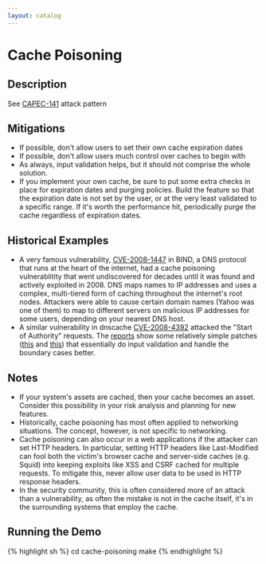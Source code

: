 ```yaml
---
layout: catalog
---
```

Cache Poisoning
================

Description
-----------

See [CAPEC-141](http://capec.mitre.org/data/definitions/141.html) attack pattern

Mitigations
-----------
* If possible, don't allow users to set their own cache expiration dates
* If possible, don't allow users much control over caches to begin with
* As always, input validation helps, but it should not comprise the whole solution.
* If you implement your own cache, be sure to put some extra checks in place for expiration dates and purging policies. Build the feature so that the expiration date is not set by the user, or at the very least validated to a specific range. If it's worth the performance hit, periodically purge the cache regardless of expiration dates.

Historical Examples
-------------------
* A very famous vulnerability, [CVE-2008-1447](http://cve.mitre.org/cgi-bin/cvename.cgi?name=CVE-2008-1447) in BIND, a DNS protocol that runs at the heart of the internet, had a cache poisoning vulnerablitity that went undiscovered for decades until it was found and actively exploited in 2008. DNS maps names to IP addresses and uses a complex, multi-tiered form of caching throughout the internet's root nodes. Attackers were able to cause certain domain names (Yahoo was one of them) to map to different servers on malicious IP addresses for some users, depending on your nearest DNS host.
* A similar vulnerability in dnscache [CVE-2008-4392](http://cve.mitre.org/cgi-bin/cvename.cgi?name=CVE-2008-4392) attacked the "Start of Authority" requests. The [reports](http://www.your.org/dnscache/) show some relatively simple patches ([this](http://www.your.org/dnscache/0001-dnscache-merge-similar-outgoing-queries.patch) and [this](http://www.your.org/dnscache/0002-dnscache-cache-soa-records.patch)) that essentially do input validation and handle the boundary cases better.

Notes
-----
* If your system's assets are cached, then your cache becomes an asset. Consider this possibility in your risk analysis and planning for new features.
* Historically, cache poisoning has most often applied to networking situations. The concept, however, is not specific to networking.
* Cache poisoning can also occur in a web applications if the attacker can set HTTP headers. In particular, setting HTTP headers like Last-Modified can fool both the victim's browser cache and server-side caches (e.g. Squid) into keeping exploits like XSS and CSRF cached for multiple requests. To mitigate this, never allow user data to be used in HTTP response headers.
* In the security community, this is often considered more of an attack than a vulnerability, as often the mistake is not in the cache itself, it's in the surrounding systems that employ the cache.

Running the Demo
----------------
{% highlight sh %}
  cd cache-poisoning
  make
{% endhighlight %}

